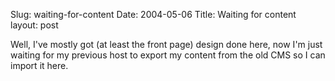 Slug: waiting-for-content
Date: 2004-05-06
Title: Waiting for content
layout: post

Well, I&#39;ve mostly got (at least the front page) design done here, now I&#39;m just waiting for my previous host to export my content from the old CMS so I can import it here.
